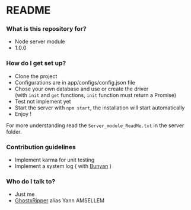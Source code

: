 # README #

### What is this repository for? ###

* Node server module
* 1.0.0

### How do I get set up? ###

* Clone the project
* Configurations are in app/configs/config.json file
* Chose your own database and use or create the driver  
(with `init` and `get` functions, `init` function must return a Promise)
* Test not implement yet
* Start the server with `npm start`, the installation will start automatically
* Enjoy ! 

For more understanding read the ```Server_module_ReadMe.txt``` in the server folder.

### Contribution guidelines ###

* Implement karma for unit testing
* Implement a system log ( with [Bunyan](https://github.com/trentm/node-bunyan) )

### Who do I talk to? ###

* Just me
* [GhostxRipper](mailto:yann_ams@icloud.com) alias Yann AMSELLEM